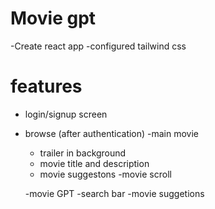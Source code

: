 # Movie gpt

-Create react app
-configured tailwind css

# features

- login/signup screen
- browse (after authentication)
  -main movie

  - trailer in background
  - movie title and description
  - movie suggestons
    -movie scroll

  -movie GPT
  -search bar
  -movie suggetions
